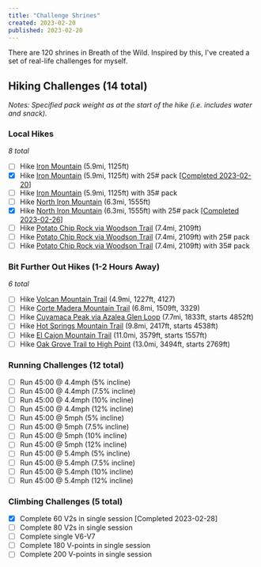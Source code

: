 ```yaml
---
title: "Challenge Shrines"
created: 2023-02-20
published: 2023-02-20
---
```

There are 120 shrines in Breath of the Wild. Inspired by this, I've created a set of real-life challenges for myself.

## Hiking Challenges (14 total)

*Notes: Specified pack weight as at the start of the hike (i.e. includes water and snack).*

### Local Hikes

*8 total*

* [ ] Hike [Iron Mountain](https://www.alltrails.com/trail/us/california/iron-mountain-trail--5) (5.9mi, 1125ft)
* [x] Hike [Iron Mountain](https://www.alltrails.com/trail/us/california/iron-mountain-trail--5) (5.9mi, 1125ft) with 25# pack [[Completed 2023-02-20](https://www.alltrails.com/explore/recording/afternoon-hike-at-iron-mountain-trail-f9ff654)]
* [ ] Hike [Iron Mountain](https://www.alltrails.com/trail/us/california/iron-mountain-trail--5) (5.9mi, 1125ft) with 35# pack
* [ ] Hike [North Iron Mountain](https://www.alltrails.com/explore/map/north-iron-mountain-037a595) (6.3mi, 1555ft)
* [x] Hike [North Iron Mountain](https://www.alltrails.com/explore/map/north-iron-mountain-037a595) (6.3mi, 1555ft) with 25# pack [[Completed 2023-02-26](https://www.alltrails.com/explore/recording/morning-hike-at-north-iron-mountain-427e342)]
* [ ] Hike [Potato Chip Rock via Woodson Trail](https://www.alltrails.com/trail/us/california/potato-chip-rock-via-mt-woodson-trail) (7.4mi, 2109ft)
* [ ] Hike [Potato Chip Rock via Woodson Trail](https://www.alltrails.com/trail/us/california/potato-chip-rock-via-mt-woodson-trail) (7.4mi, 2109ft) with 25# pack
* [ ] Hike [Potato Chip Rock via Woodson Trail](https://www.alltrails.com/trail/us/california/potato-chip-rock-via-mt-woodson-trail) (7.4mi, 2109ft) with 35# pack

### Bit Further Out Hikes (1-2 Hours Away)

*6  total*

* [ ] Hike [Volcan Mountain Trail](https://www.alltrails.com/explore/trail/us/california/volcan-mountain-trail) (4.9mi, 1227ft, 4127)
* [ ] Hike [Corte Madera Mountain Trail](https://www.alltrails.com/explore/trail/us/california/corte-madera-mountain) (6.8mi, 1509ft, 3329)
* [ ] Hike [Cuyamaca Peak via Azalea Glen Loop](https://www.alltrails.com/explore/trail/us/california/cuyamaca-peak-via-azalea-glen-loop) (7.7mi, 1833ft, starts 4852ft)
* [ ] Hike [Hot Springs Mountain Trail](https://www.alltrails.com/explore/trail/us/california/hot-springs-mountain-trail) (9.8mi, 2417ft, starts 4538ft)
* [ ] Hike [El Cajon Mountain Trail](https://www.alltrails.com/explore/trail/us/california/el-cajon-mountain-trail) (11.0mi, 3579ft, starts 1557ft)
* [ ] Hike [Oak Grove Trail to High Point](https://www.alltrails.com/explore/trail/us/california/oak-grove-trail-to-high-point) (13.0mi, 3494ft, starts 2769ft)

### Running Challenges (12 total)

* [ ] Run 45:00 @ 4.4mph (5% incline)
* [ ] Run 45:00 @ 4.4mph (7.5% incline)
* [ ] Run 45:00 @ 4.4mph (10% incline)
* [ ] Run 45:00 @ 4.4mph (12% incline)
* [ ] Run 45:00 @ 5mph (5% incline)
* [ ] Run 45:00 @ 5mph (7.5% incline)
* [ ] Run 45:00 @ 5mph (10% incline)
* [ ] Run 45:00 @ 5mph (12% incline)
* [ ] Run 45:00 @ 5.4mph (5% incline)
* [ ] Run 45:00 @ 5.4mph (7.5% incline)
* [ ] Run 45:00 @ 5.4mph (10% incline)
* [ ] Run 45:00 @ 5.4mph (12% incline)

### Climbing Challenges (5 total)

* [x] Complete 60 V2s in single session [Completed 2023-02-28]
* [ ] Complete 80 V2s in single session
* [ ] Complete single V6-V7
* [ ] Complete 180 V-points in single session
* [ ] Complete 200 V-points in single session